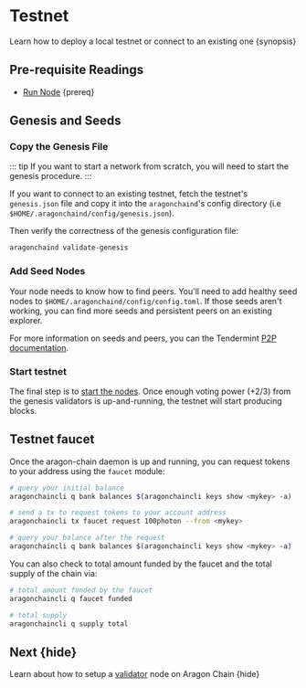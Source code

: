 <!--
order: 3
-->

# Testnet

Learn how to deploy a local testnet or connect to an existing one {synopsis}

## Pre-requisite Readings

- [Run Node](./run_node.md) {prereq}

## Genesis and Seeds

### Copy the Genesis File

<!-- TODO: link to genesis procedure -->
::: tip
If you want to start a network from scratch, you will need to start the genesis procedure.
:::

If you want to connect to an existing testnet, fetch the testnet's `genesis.json` file and copy it into the `aragonchaind`'s config directory (i.e `$HOME/.aragonchaind/config/genesis.json`).

Then verify the correctness of the genesis configuration file:

```bash
aragonchaind validate-genesis
```

### Add Seed Nodes

Your node needs to know how to find peers. You'll need to add healthy seed nodes to `$HOME/.aragonchaind/config/config.toml`. If those seeds aren't working, you can find more seeds and persistent peers on an existing explorer.

For more information on seeds and peers, you can the Tendermint [P2P documentation](https://docs.tendermint.com/master/spec/p2p/peer.html).

### Start testnet

The final step is to [start the nodes](./run_node.md#start-node). Once enough voting power (+2/3) from the genesis validators is up-and-running, the testnet will start producing blocks.

## Testnet faucet

Once the aragon-chain daemon is up and running, you can request tokens to your address using the `faucet` module:

```bash
# query your initial balance
aragonchaincli q bank balances $(aragonchaincli keys show <mykey> -a)  

# send a tx to request tokens to your account address
aragonchaincli tx faucet request 100photon --from <mykey>

# query your balance after the request
aragonchaincli q bank balances $(aragonchaincli keys show <mykey> -a)
```

You can also check to total amount funded by the faucet and the total supply of the chain via:

```bash
# total amount funded by the faucet
aragonchaincli q faucet funded

# total supply
aragonchaincli q supply total
```

## Next {hide}

Learn about how to setup a [validator](./validator-setup.md) node on Aragon Chain {hide}
